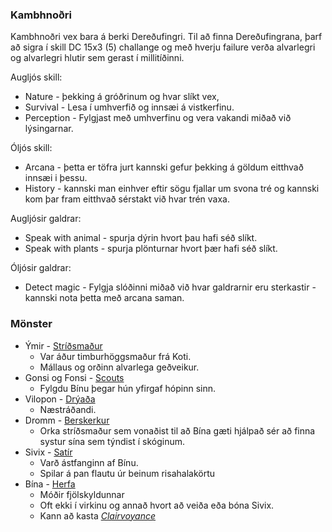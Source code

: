 ### Kambhnoðri
Kambhnoðri vex bara á berki Dereðufingri. Til að finna Dereðufingrana, þarf 
að sigra í skill DC 15x3 (5) challange og með hverju failure verða alvarlegri og
alvarlegri hlutir sem gerast í millitíðinni.

Augljós skill:
- Nature - þekking á gróðrinum og hvar slíkt vex,
- Survival - Lesa í umhverfið og innsæi á vistkerfinu.
- Perception - Fylgjast með umhverfinu og vera vakandi miðað við lýsingarnar.

Óljós skill:
- Arcana - þetta er töfra jurt kannski gefur þekking á göldum eitthvað innsæi i 
  þessu.
- History - kannski man einhver eftir sögu fjallar um svona tré og kannski
  kom þar fram eitthvað sérstakt við hvar trén vaxa.

Augljósir galdrar:
- Speak with animal - spurja dýrin hvort þau hafi séð slíkt.
- Speak with plants - spurja plönturnar hvort þær hafi séð slíkt.

Óljósir galdrar:
- Detect magic - Fylgja slóðinni miðað við hvar galdrarnir eru sterkastir - 
  kannski nota þetta með arcana saman.

### Mönster
- Ýmir - [Stríðsmaður](https://www.dndbeyond.com/monsters/tribal-warrior)
  - Var áður timburhöggsmaður frá Koti.
  - Mállaus og orðinn alvarlega geðveikur.
- Gonsi og Fonsi - [Scouts](https://www.dndbeyond.com/monsters/scout)
  - Fylgdu Bínu þegar hún yfirgaf hópinn sinn.
- Vilopon - [Drýaða](https://www.dndbeyond.com/monsters/dryad)
  - Næstráðandi.
- Dromm - [Berskerkur](https://www.dndbeyond.com/monsters/Berserker)
  - Orka stríðsmaður sem vonaðist til að Bína gæti hjálpað sér að finna systur
  sína sem týndist í skóginum.
- Sivix - [Satír](https://www.dndbeyond.com/monsters/satyr)
  - Varð ástfanginn af Bínu. 
  - Spilar á pan flautu úr beinum risahalakörtu
- Bína - [Herfa](https://www.dndbeyond.com/monsters/harpy)
  - Móðir fjölskyldunnar
  - Oft ekki í virkinu og annað hvort að veiða eða bóna Sivix.
  - Kann að kasta [*Clairvoyance*](
    https://www.dndbeyond.com/spells/clairvoyance)
